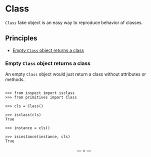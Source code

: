 # Class

`Class` fake object is an easy way to reproduce behavior of classes.

## Principles

- [Empty `Class` object returns a class](#empty-class-object-returns-a-class)

### Empty `Class` object returns a class

An empty `Class` object would just return a class without attributes or methods.

```pycon

>>> from inspect import isclass
>>> from primitives import Class

>>> cls = Class()

>>> isclass(cls)
True

>>> instance = cls()

>>> isinstance(instance, cls)
True

```

<p align="center">&mdash; ⭐ &mdash;</p>
